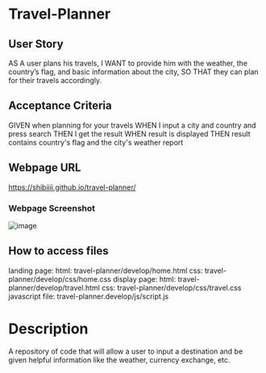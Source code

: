 # Travel-Planner

## User Story
AS A user plans his travels, I WANT to provide him with the weather, the country’s flag, and basic information about the city, SO THAT they can plan for their travels accordingly.

## Acceptance Criteria
GIVEN when planning for your travels
WHEN I input a city and country and press search
THEN I get the result
WHEN result is displayed
THEN result contains country's flag and the city's weather report

## Webpage URL
https://shibiiii.github.io/travel-planner/

### Webpage Screenshot
![image](https://github.com/Shibiiii/travel-planner/assets/145889222/243c9223-1ef6-4799-85b5-69963ad6fbff)

## How to access files
landing page:   html: travel-planner/develop/home.html
                css: travel-planner/develop/css/home.css
display page:   html: travel-planner/develop/travel.html
                css: travel-planner/develop/css/travel.css
javascript file:    travel-planner.develop/js/script.js
# Description
A repository of code that will allow a user to input a destination and be given helpful information like the weather, currency exchange, etc.
